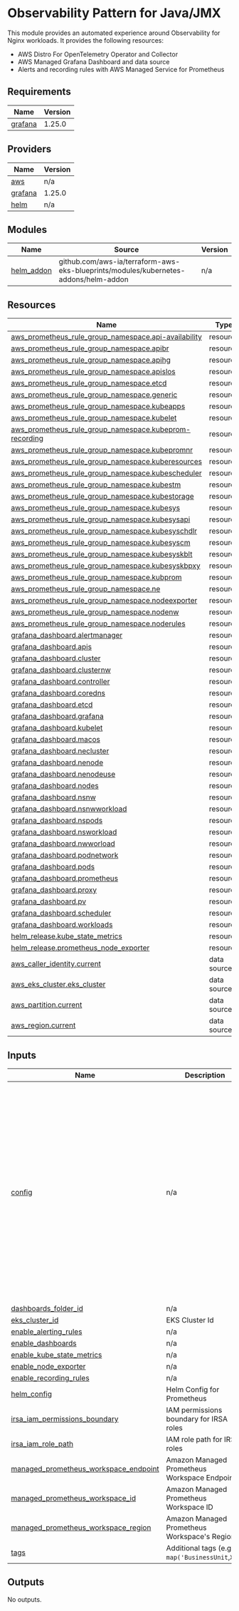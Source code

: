 # Observability Pattern for Java/JMX

This module provides an automated experience around Observability for Nginx workloads.
It provides the following resources:

- AWS Distro For OpenTelemetry Operator and Collector
- AWS Managed Grafana Dashboard and data source
- Alerts and recording rules with AWS Managed Service for Prometheus

<!-- BEGINNING OF PRE-COMMIT-TERRAFORM DOCS HOOK -->
## Requirements

| Name | Version |
|------|---------|
| <a name="requirement_grafana"></a> [grafana](#requirement\_grafana) | 1.25.0 |

## Providers

| Name | Version |
|------|---------|
| <a name="provider_aws"></a> [aws](#provider\_aws) | n/a |
| <a name="provider_grafana"></a> [grafana](#provider\_grafana) | 1.25.0 |
| <a name="provider_helm"></a> [helm](#provider\_helm) | n/a |

## Modules

| Name | Source | Version |
|------|--------|---------|
| <a name="module_helm_addon"></a> [helm\_addon](#module\_helm\_addon) | github.com/aws-ia/terraform-aws-eks-blueprints/modules/kubernetes-addons/helm-addon | n/a |

## Resources

| Name | Type |
|------|------|
| [aws_prometheus_rule_group_namespace.api-availability](https://registry.terraform.io/providers/hashicorp/aws/latest/docs/resources/prometheus_rule_group_namespace) | resource |
| [aws_prometheus_rule_group_namespace.apibr](https://registry.terraform.io/providers/hashicorp/aws/latest/docs/resources/prometheus_rule_group_namespace) | resource |
| [aws_prometheus_rule_group_namespace.apihg](https://registry.terraform.io/providers/hashicorp/aws/latest/docs/resources/prometheus_rule_group_namespace) | resource |
| [aws_prometheus_rule_group_namespace.apislos](https://registry.terraform.io/providers/hashicorp/aws/latest/docs/resources/prometheus_rule_group_namespace) | resource |
| [aws_prometheus_rule_group_namespace.etcd](https://registry.terraform.io/providers/hashicorp/aws/latest/docs/resources/prometheus_rule_group_namespace) | resource |
| [aws_prometheus_rule_group_namespace.generic](https://registry.terraform.io/providers/hashicorp/aws/latest/docs/resources/prometheus_rule_group_namespace) | resource |
| [aws_prometheus_rule_group_namespace.kubeapps](https://registry.terraform.io/providers/hashicorp/aws/latest/docs/resources/prometheus_rule_group_namespace) | resource |
| [aws_prometheus_rule_group_namespace.kubelet](https://registry.terraform.io/providers/hashicorp/aws/latest/docs/resources/prometheus_rule_group_namespace) | resource |
| [aws_prometheus_rule_group_namespace.kubeprom-recording](https://registry.terraform.io/providers/hashicorp/aws/latest/docs/resources/prometheus_rule_group_namespace) | resource |
| [aws_prometheus_rule_group_namespace.kubepromnr](https://registry.terraform.io/providers/hashicorp/aws/latest/docs/resources/prometheus_rule_group_namespace) | resource |
| [aws_prometheus_rule_group_namespace.kuberesources](https://registry.terraform.io/providers/hashicorp/aws/latest/docs/resources/prometheus_rule_group_namespace) | resource |
| [aws_prometheus_rule_group_namespace.kubescheduler](https://registry.terraform.io/providers/hashicorp/aws/latest/docs/resources/prometheus_rule_group_namespace) | resource |
| [aws_prometheus_rule_group_namespace.kubestm](https://registry.terraform.io/providers/hashicorp/aws/latest/docs/resources/prometheus_rule_group_namespace) | resource |
| [aws_prometheus_rule_group_namespace.kubestorage](https://registry.terraform.io/providers/hashicorp/aws/latest/docs/resources/prometheus_rule_group_namespace) | resource |
| [aws_prometheus_rule_group_namespace.kubesys](https://registry.terraform.io/providers/hashicorp/aws/latest/docs/resources/prometheus_rule_group_namespace) | resource |
| [aws_prometheus_rule_group_namespace.kubesysapi](https://registry.terraform.io/providers/hashicorp/aws/latest/docs/resources/prometheus_rule_group_namespace) | resource |
| [aws_prometheus_rule_group_namespace.kubesyschdlr](https://registry.terraform.io/providers/hashicorp/aws/latest/docs/resources/prometheus_rule_group_namespace) | resource |
| [aws_prometheus_rule_group_namespace.kubesyscm](https://registry.terraform.io/providers/hashicorp/aws/latest/docs/resources/prometheus_rule_group_namespace) | resource |
| [aws_prometheus_rule_group_namespace.kubesyskblt](https://registry.terraform.io/providers/hashicorp/aws/latest/docs/resources/prometheus_rule_group_namespace) | resource |
| [aws_prometheus_rule_group_namespace.kubesyskbpxy](https://registry.terraform.io/providers/hashicorp/aws/latest/docs/resources/prometheus_rule_group_namespace) | resource |
| [aws_prometheus_rule_group_namespace.kubprom](https://registry.terraform.io/providers/hashicorp/aws/latest/docs/resources/prometheus_rule_group_namespace) | resource |
| [aws_prometheus_rule_group_namespace.ne](https://registry.terraform.io/providers/hashicorp/aws/latest/docs/resources/prometheus_rule_group_namespace) | resource |
| [aws_prometheus_rule_group_namespace.nodeexporter](https://registry.terraform.io/providers/hashicorp/aws/latest/docs/resources/prometheus_rule_group_namespace) | resource |
| [aws_prometheus_rule_group_namespace.nodenw](https://registry.terraform.io/providers/hashicorp/aws/latest/docs/resources/prometheus_rule_group_namespace) | resource |
| [aws_prometheus_rule_group_namespace.noderules](https://registry.terraform.io/providers/hashicorp/aws/latest/docs/resources/prometheus_rule_group_namespace) | resource |
| [grafana_dashboard.alertmanager](https://registry.terraform.io/providers/grafana/grafana/1.25.0/docs/resources/dashboard) | resource |
| [grafana_dashboard.apis](https://registry.terraform.io/providers/grafana/grafana/1.25.0/docs/resources/dashboard) | resource |
| [grafana_dashboard.cluster](https://registry.terraform.io/providers/grafana/grafana/1.25.0/docs/resources/dashboard) | resource |
| [grafana_dashboard.clusternw](https://registry.terraform.io/providers/grafana/grafana/1.25.0/docs/resources/dashboard) | resource |
| [grafana_dashboard.controller](https://registry.terraform.io/providers/grafana/grafana/1.25.0/docs/resources/dashboard) | resource |
| [grafana_dashboard.coredns](https://registry.terraform.io/providers/grafana/grafana/1.25.0/docs/resources/dashboard) | resource |
| [grafana_dashboard.etcd](https://registry.terraform.io/providers/grafana/grafana/1.25.0/docs/resources/dashboard) | resource |
| [grafana_dashboard.grafana](https://registry.terraform.io/providers/grafana/grafana/1.25.0/docs/resources/dashboard) | resource |
| [grafana_dashboard.kubelet](https://registry.terraform.io/providers/grafana/grafana/1.25.0/docs/resources/dashboard) | resource |
| [grafana_dashboard.macos](https://registry.terraform.io/providers/grafana/grafana/1.25.0/docs/resources/dashboard) | resource |
| [grafana_dashboard.necluster](https://registry.terraform.io/providers/grafana/grafana/1.25.0/docs/resources/dashboard) | resource |
| [grafana_dashboard.nenode](https://registry.terraform.io/providers/grafana/grafana/1.25.0/docs/resources/dashboard) | resource |
| [grafana_dashboard.nenodeuse](https://registry.terraform.io/providers/grafana/grafana/1.25.0/docs/resources/dashboard) | resource |
| [grafana_dashboard.nodes](https://registry.terraform.io/providers/grafana/grafana/1.25.0/docs/resources/dashboard) | resource |
| [grafana_dashboard.nsnw](https://registry.terraform.io/providers/grafana/grafana/1.25.0/docs/resources/dashboard) | resource |
| [grafana_dashboard.nsnwworkload](https://registry.terraform.io/providers/grafana/grafana/1.25.0/docs/resources/dashboard) | resource |
| [grafana_dashboard.nspods](https://registry.terraform.io/providers/grafana/grafana/1.25.0/docs/resources/dashboard) | resource |
| [grafana_dashboard.nsworkload](https://registry.terraform.io/providers/grafana/grafana/1.25.0/docs/resources/dashboard) | resource |
| [grafana_dashboard.nwworload](https://registry.terraform.io/providers/grafana/grafana/1.25.0/docs/resources/dashboard) | resource |
| [grafana_dashboard.podnetwork](https://registry.terraform.io/providers/grafana/grafana/1.25.0/docs/resources/dashboard) | resource |
| [grafana_dashboard.pods](https://registry.terraform.io/providers/grafana/grafana/1.25.0/docs/resources/dashboard) | resource |
| [grafana_dashboard.prometheus](https://registry.terraform.io/providers/grafana/grafana/1.25.0/docs/resources/dashboard) | resource |
| [grafana_dashboard.proxy](https://registry.terraform.io/providers/grafana/grafana/1.25.0/docs/resources/dashboard) | resource |
| [grafana_dashboard.pv](https://registry.terraform.io/providers/grafana/grafana/1.25.0/docs/resources/dashboard) | resource |
| [grafana_dashboard.scheduler](https://registry.terraform.io/providers/grafana/grafana/1.25.0/docs/resources/dashboard) | resource |
| [grafana_dashboard.workloads](https://registry.terraform.io/providers/grafana/grafana/1.25.0/docs/resources/dashboard) | resource |
| [helm_release.kube_state_metrics](https://registry.terraform.io/providers/hashicorp/helm/latest/docs/resources/release) | resource |
| [helm_release.prometheus_node_exporter](https://registry.terraform.io/providers/hashicorp/helm/latest/docs/resources/release) | resource |
| [aws_caller_identity.current](https://registry.terraform.io/providers/hashicorp/aws/latest/docs/data-sources/caller_identity) | data source |
| [aws_eks_cluster.eks_cluster](https://registry.terraform.io/providers/hashicorp/aws/latest/docs/data-sources/eks_cluster) | data source |
| [aws_partition.current](https://registry.terraform.io/providers/hashicorp/aws/latest/docs/data-sources/partition) | data source |
| [aws_region.current](https://registry.terraform.io/providers/hashicorp/aws/latest/docs/data-sources/region) | data source |

## Inputs

| Name | Description | Type | Default | Required |
|------|-------------|------|---------|:--------:|
| <a name="input_config"></a> [config](#input\_config) | n/a | <pre>object({<br>    helm_config = map(any)<br><br>    kms_create_namespace   = bool<br>    ksm_k8s_namespace      = string<br>    ksm_helm_chart_name    = string<br>    ksm_helm_chart_version = string<br>    ksm_helm_release_name  = string<br>    ksm_helm_repo_url      = string<br>    ksm_helm_settings      = map(string)<br>    ksm_helm_values        = map(any)<br><br>    ne_create_namespace   = bool<br>    ne_k8s_namespace      = string<br>    ne_helm_chart_name    = string<br>    ne_helm_chart_version = string<br>    ne_helm_release_name  = string<br>    ne_helm_repo_url      = string<br>    ne_helm_settings      = map(string)<br>    ne_helm_values        = map(any)<br><br>  })</pre> | <pre>{<br>  "enable_kube_state_metrics": true,<br>  "enable_node_exporter": true,<br>  "helm_config": {},<br>  "kms_create_namespace": true,<br>  "ksm_helm_chart_name": "kube-state-metrics",<br>  "ksm_helm_chart_version": "4.9.2",<br>  "ksm_helm_release_name": "kube-state-metrics",<br>  "ksm_helm_repo_url": "https://prometheus-community.github.io/helm-charts",<br>  "ksm_helm_settings": {},<br>  "ksm_helm_values": {},<br>  "ksm_k8s_namespace": "kube-system",<br>  "ne_create_namespace": true,<br>  "ne_helm_chart_name": "prometheus-node-exporter",<br>  "ne_helm_chart_version": "2.0.3",<br>  "ne_helm_release_name": "prometheus-node-exporter",<br>  "ne_helm_repo_url": "https://prometheus-community.github.io/helm-charts",<br>  "ne_helm_settings": {},<br>  "ne_helm_values": {},<br>  "ne_k8s_namespace": "prometheus-node-exporter"<br>}</pre> | no |
| <a name="input_dashboards_folder_id"></a> [dashboards\_folder\_id](#input\_dashboards\_folder\_id) | n/a | `string` | n/a | yes |
| <a name="input_eks_cluster_id"></a> [eks\_cluster\_id](#input\_eks\_cluster\_id) | EKS Cluster Id | `string` | n/a | yes |
| <a name="input_enable_alerting_rules"></a> [enable\_alerting\_rules](#input\_enable\_alerting\_rules) | n/a | `bool` | `true` | no |
| <a name="input_enable_dashboards"></a> [enable\_dashboards](#input\_enable\_dashboards) | n/a | `bool` | `true` | no |
| <a name="input_enable_kube_state_metrics"></a> [enable\_kube\_state\_metrics](#input\_enable\_kube\_state\_metrics) | n/a | `bool` | `true` | no |
| <a name="input_enable_node_exporter"></a> [enable\_node\_exporter](#input\_enable\_node\_exporter) | n/a | `bool` | `true` | no |
| <a name="input_enable_recording_rules"></a> [enable\_recording\_rules](#input\_enable\_recording\_rules) | n/a | `bool` | `true` | no |
| <a name="input_helm_config"></a> [helm\_config](#input\_helm\_config) | Helm Config for Prometheus | `any` | `{}` | no |
| <a name="input_irsa_iam_permissions_boundary"></a> [irsa\_iam\_permissions\_boundary](#input\_irsa\_iam\_permissions\_boundary) | IAM permissions boundary for IRSA roles | `string` | `""` | no |
| <a name="input_irsa_iam_role_path"></a> [irsa\_iam\_role\_path](#input\_irsa\_iam\_role\_path) | IAM role path for IRSA roles | `string` | `"/"` | no |
| <a name="input_managed_prometheus_workspace_endpoint"></a> [managed\_prometheus\_workspace\_endpoint](#input\_managed\_prometheus\_workspace\_endpoint) | Amazon Managed Prometheus Workspace Endpoint | `string` | `null` | no |
| <a name="input_managed_prometheus_workspace_id"></a> [managed\_prometheus\_workspace\_id](#input\_managed\_prometheus\_workspace\_id) | Amazon Managed Prometheus Workspace ID | `string` | `null` | no |
| <a name="input_managed_prometheus_workspace_region"></a> [managed\_prometheus\_workspace\_region](#input\_managed\_prometheus\_workspace\_region) | Amazon Managed Prometheus Workspace's Region | `string` | `null` | no |
| <a name="input_tags"></a> [tags](#input\_tags) | Additional tags (e.g. `map('BusinessUnit`,`XYZ`) | `map(string)` | `{}` | no |

## Outputs

No outputs.
<!-- END OF PRE-COMMIT-TERRAFORM DOCS HOOK -->

